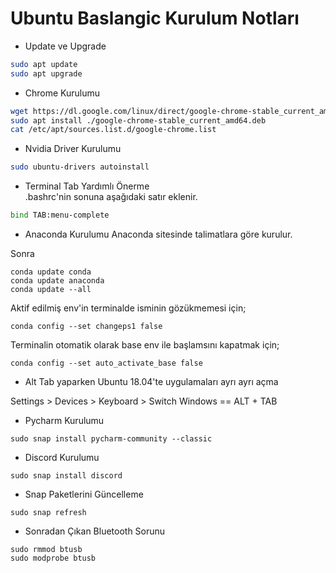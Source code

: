 # Ubuntu Baslangic Kurulum Notları

* Update ve Upgrade
```sh
sudo apt update
sudo apt upgrade
```

* Chrome Kurulumu
```sh
wget https://dl.google.com/linux/direct/google-chrome-stable_current_amd64.deb
sudo apt install ./google-chrome-stable_current_amd64.deb
cat /etc/apt/sources.list.d/google-chrome.list
```

* Nvidia Driver Kurulumu
```sh
sudo ubuntu-drivers autoinstall
```

* Terminal Tab Yardımlı Önerme <br>
.bashrc'nin sonuna aşağıdaki satır eklenir.
```sh
bind TAB:menu-complete
```

* Anaconda Kurulumu
Anaconda sitesinde talimatlara göre kurulur.

Sonra
```
conda update conda
conda update anaconda
conda update --all
```
Aktif edilmiş env'in terminalde isminin gözükmemesi için;
```
conda config --set changeps1 false
```
Terminalin otomatik olarak base env ile başlamsını kapatmak için;
```
conda config --set auto_activate_base false
```

* Alt Tab yaparken Ubuntu 18.04'te uygulamaları ayrı ayrı açma

Settings > Devices > Keyboard > Switch Windows == ALT + TAB


* Pycharm Kurulumu
```
sudo snap install pycharm-community --classic
```


* Discord Kurulumu
```
sudo snap install discord
```

* Snap Paketlerini Güncelleme
```
sudo snap refresh
```



* Sonradan Çıkan Bluetooth Sorunu
```
sudo rmmod btusb
sudo modprobe btusb
```

